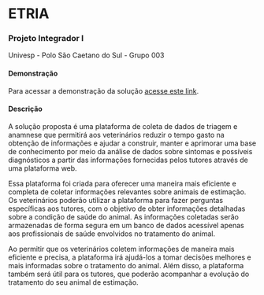 # ETRIA
### Projeto Integrador I
Univesp - Polo São Caetano do Sul - Grupo 003

#### Demonstração

Para acessar a demonstração da solução [acesse este link](http://etria.magesti.com.br).

#### Descrição

A solução proposta é uma plataforma de coleta de dados de triagem e anamnese que permitirá aos veterinários reduzir o tempo gasto na obtenção de informações e ajudar a construir, manter e aprimorar uma base de conhecimento por meio da análise de dados sobre sintomas e possíveis diagnósticos a partir das informações fornecidas pelos tutores através de uma plataforma web.

Essa plataforma foi criada para oferecer uma maneira mais eficiente e completa de coletar informações relevantes sobre animais de estimação. Os veterinários poderão utilizar a plataforma para fazer perguntas específicas aos tutores, com o objetivo de obter informações detalhadas sobre a condição de saúde do animal. As informações coletadas serão armazenadas de forma segura em um banco de dados acessível apenas aos profissionais de saúde envolvidos no tratamento do animal.

Ao permitir que os veterinários coletem informações de maneira mais eficiente e precisa, a plataforma irá ajudá-los a tomar decisões melhores e mais informadas sobre o tratamento do animal. Além disso, a plataforma também será útil para os tutores, que poderão acompanhar a evolução do tratamento do seu animal de estimação.
